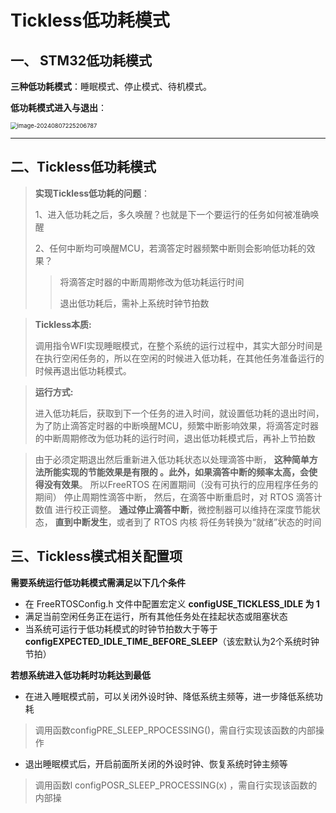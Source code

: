 # Tickless低功耗模式

## 一、  STM32低功耗模式

**三种低功耗模式**：睡眠模式、停止模式、待机模式。

**低功耗模式进入与退出**：

<img src="C:\Users\15924\AppData\Roaming\Typora\typora-user-images\image-20240807225206787.png" alt="image-20240807225206787" style="zoom:67%;" />	

---

## 二、Tickless低功耗模式

>**实现Tickless低功耗的问题**：
>
>1、进入低功耗之后，多久唤醒？也就是下一个要运行的任务如何被准确唤醒
>
>2、任何中断均可唤醒MCU，若滴答定时器频繁中断则会影响低功耗的效果？
>
>>将滴答定时器的中断周期修改为低功耗运行时间
>>
>>退出低功耗后，需补上系统时钟节拍数

> **Tickless本质:**
>
> 调用指令WFI实现睡眠模式，在整个系统的运行过程中，其实大部分时间是在执行空闲任务的，所以在空闲的时候进入低功耗，在其他任务准备运行的时候再退出低功耗模式。

> **运行方式:**
>
> 进入低功耗后，获取到下一个任务的进入时间，就设置低功耗的退出时间，为了防止滴答定时器的中断唤醒MCU，频繁中断影响效果，将滴答定时器的中断周期修改为低功耗的运行时间，退出低功耗模式后，再补上节拍数

>由于必须定期退出然后重新进入低功耗状态以处理滴答中断， **这种简单方法所能实现的节能效果是有限的 。此外，如果滴答中断的频率太高，会使得没有效果**。 所以FreeRTOS 在闲置期间（没有可执行的应用程序任务的期间） 停止周期性滴答中断， 然后，在滴答中断重启时，对 RTOS 滴答计数值 进行校正调整。 **通过停止滴答中断**，微控制器可以维持在深度节能状态， **直到中断发生**，或者到了 RTOS 内核 将任务转换为“就绪”状态的时间
>

## 三、Tickless模式相关配置项

**需要系统运行低功耗模式需满足以下几个条件**

- 在 FreeRTOSConfig.h 文件中配置宏定义 **configUSE_TICKLESS_IDLE 为 1** 
- 满足当前空闲任务正在运行，所有其他任务处在挂起状态或阻塞状态
- 当系统可运行于低功耗模式的时钟节拍数大于等于 **configEXPECTED_IDLE_TIME_BEFORE_SLEEP**（该宏默认为2个系统时钟节拍）

**若想系统进入低功耗时功耗达到最低**

- 在进入睡眠模式前，可以关闭外设时钟、降低系统主频等，进一步降低系统功耗

>调用函数configPRE_SLEEP_RPOCESSING()，需自行实现该函数的内部操作

- 退出睡眠模式后，开启前面所关闭的外设时钟、恢复系统时钟主频等

>调用函数l configPOSR_SLEEP_PROCESSING(x) ，需自行实现该函数的内部操

